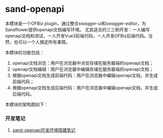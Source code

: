 # sand-openapi
本模块是一个OFBiz plugin，通过整合swagger-ui和swagger-editor，为Sandflower提供openapi文档编写环境。
尤其适合的三三制开发：一人编写openapi文档和测试，一人开发Vue3前端代码，一人开发OFBiz后端代码。当然，也可以一个人搞定所有事情。

本模块的功能包括：
1. openapi文档浏览：用户在浏览器中浏览存储在服务器端的openapi文档；
2. openapi文档编辑：用户在浏览器中编辑存储在服务器端的openapi文档；
3. 根据openapi文档生成前端代码：用户在浏览器中编辑openapi文档，并生成前端代码；
4. 根据openapi文档生成后端代码：用户在浏览器中编辑openapi文档，并生成后端代码。

本模块的架构图如下：






### 开发笔记
1. [sand-openapi开发环境搭建笔记](./docs/zh/envsetup.md)